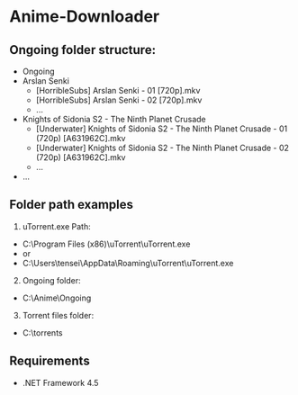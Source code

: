# Anime-Downloader

## Ongoing folder structure:

* Ongoing
 * Arslan Senki
   * [HorribleSubs] Arslan Senki - 01 [720p].mkv
    * [HorribleSubs] Arslan Senki - 02 [720p].mkv
    * ...
 * Knights of Sidonia S2 - The Ninth Planet Crusade
   * [Underwater] Knights of Sidonia S2 - The Ninth Planet Crusade - 01 (720p) [A631962C].mkv
    * [Underwater] Knights of Sidonia S2 - The Ninth Planet Crusade - 02 (720p) [A631962C].mkv
    * ...
 * ...


## Folder path examples 

1. uTorrent.exe Path: 
 * C:\Program Files (x86)\uTorrent\uTorrent.exe
 * or
 * C:\Users\tensei\AppData\Roaming\uTorrent\uTorrent.exe
2. Ongoing folder:
 * C:\Anime\Ongoing
3. Torrent files folder:
 * C:\torrents


## Requirements 

* .NET Framework 4.5
